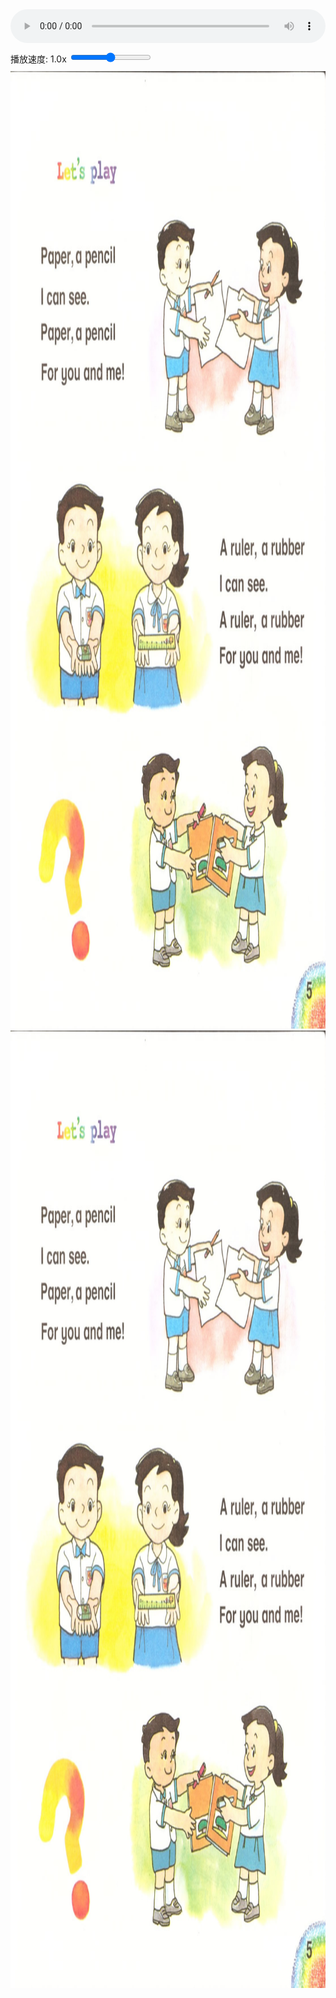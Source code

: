 
<audio controls preload id="sound" style="width: 100%">
  <source src="/media/sound.mp3" type="audio/mpeg"> 您的浏览器不支持 <code>audio</code> 元素。
</audio>
<div style="width: 100%; margin-top: 10px; padding-bottom: 10px;">
  <label id="playbackRateLabel" for="playbackRateSlider" style="width: 20%;">播放速度: </label>
  <output id="playbackRateDisplay" for="playbackRateSlider" style="width: 20%;" >1.0</output>x
  <input id="playbackRateSlider" type="range" min="0.8" max="1.2" step=".1" value="1"
    onInput="changeValue('playbackRateDisplay', 'playbackRateSlider')" onChange="changeAudioSpeed('sound', 'playbackRateSlider')">
</div>
<div>
  <img class="no-photoswipe" src="/image/picture.jpg" width="1106" height="1532" usemap="#Map1">
  <map name="Map1">
    <area shape="rect" coords="100,132,414,188" href="javascript:playAudioByRange('sound', '/media/sound.mp3', 0.0, 10.0, 'playbackRateSlider')" />
    <area shape="rect" coords="100,274,414,330" href="javascript:playAudioByRange('sound', '/media/sound.mp3',10.0, 20.0, 'playbackRateSlider')" />
    <area shape="rect" coords="100,451,414,507" href="javascript:playAudioByRange('sound', '/media/sound.mp3',20.0, 30.0, 'playbackRateSlider')" />
    <area shape="rect" coords="100,391,414,447" href="javascript:playAudioByRange('sound', '/media/sound.mp3',30.0, 40.0, 'playbackRateSlider')" />
    <area shape="rect" coords="100,333,414,389" href="javascript:playAudioByRange('sound', '/media/sound.mp3',40.0, 50.0, 'playbackRateSlider')" />
    <area shape="rect" coords="725,793,1039,849" href="javascript:playAudioByRange('sound', '/media/sound.mp3',50.0, 60.0, 'playbackRateSlider')" />
    <area shape="rect" coords="725,735,1039,791" href="javascript:playAudioByRange('sound', '/media/sound.mp3',60.0, 70.0, 'playbackRateSlider')" />
    <area shape="rect" coords="725,851,1039,907" href="javascript:playAudioByRange('sound', '/media/sound.mp3',70.0, 80.0, 'playbackRateSlider')" />
    <area shape="rect" coords="725,909,1039,965" href="javascript:playAudioByRange('sound', '/media/sound.mp3',80.0, 90.0, 'playbackRateSlider')" />
  </map>
</div>
<div>
  <img class="no-photoswipe" src="/image/picture.jpg" width="1106" height="1532" usemap="#Map2">
  <map name="Map2">
    <area shape="rect" coords="100,132,414,188" href="javascript:playAudioByRange('sound', '/media/sound.mp3', 0.0, 10.0, 'playbackRateSlider')" />
    <area shape="rect" coords="100,274,414,330" href="javascript:playAudioByRange('sound', '/media/sound.mp3',10.0, 20.0, 'playbackRateSlider')" />
    <area shape="rect" coords="100,451,414,507" href="javascript:playAudioByRange('sound', '/media/sound.mp3',20.0, 30.0, 'playbackRateSlider')" />
    <area shape="rect" coords="100,391,414,447" href="javascript:playAudioByRange('sound', '/media/sound.mp3',20.0, 30.0, 'playbackRateSlider')" />
    <area shape="rect" coords="100,333,414,389" href="javascript:playAudioByRange('sound', '/media/sound.mp3',20.0, 30.0, 'playbackRateSlider')" />
    <area shape="rect" coords="725,793,1039,849" href="javascript:playAudioByRange('sound', '/media/sound.mp3',20.0, 30.0, 'playbackRateSlider')" />
    <area shape="rect" coords="725,735,1039,791" href="javascript:playAudioByRange('sound', '/media/sound.mp3',20.0, 30.0, 'playbackRateSlider')" />
    <area shape="rect" coords="725,851,1039,907" href="javascript:playAudioByRange('sound', '/media/sound.mp3',20.0, 30.0, 'playbackRateSlider')" />
    <area shape="rect" coords="725,909,1039,965" href="javascript:playAudioByRange('sound', '/media/sound.mp3',20.0, 30.0, 'playbackRateSlider')" />
  </map>
</div>